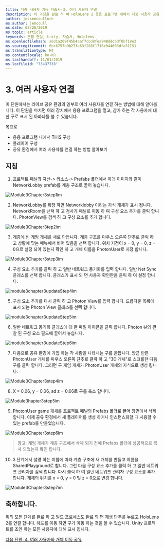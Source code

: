 ```yaml
---
title: 다중 사용자 기능 자습서-3. 여러 사용자 연결
description: 이 과정을 완료 하 여 HoloLens 2 응용 프로그램 내에서 다중 사용자 공유 환경을 구현 하는 방법을 알아보세요.
author: jessemcculloch
ms.author: jemccull
ms.date: 02/26/2019
ms.topic: article
keywords: 혼합 현실, Unity, 자습서, Hololens
ms.openlocfilehash: a6d1a269f45b4aaf7cbd8fea948ddcbdf0bf18e2
ms.sourcegitcommit: 6bc6757b9b273a63f260f1716c944603dfa51151
ms.translationtype: MT
ms.contentlocale: ko-KR
ms.lasthandoff: 11/01/2019
ms.locfileid: "73437738"
---
```

# <a name="3-connecting-multiple-users"></a>3. 여러 사용자 연결

이 단원에서는 라이브 공유 환경의 일부로 여러 사용자를 연결 하는 방법에 대해 알아봅니다. 이 단원을 마치면 여러 장치에서 응용 프로그램을 열고, 참가 하는 각 사용자에 대 한 구로 표시 된 아바타를 볼 수 있습니다. 

목표로

- 응용 프로그램 내에서 THIS 구성
- 플레이어 구성
- 공유 환경에서 여러 사용자를 연결 하는 방법 알아보기

## <a name="instructions"></a>지침

1. 프로젝트 패널의 자산-> 리소스-> Prefabs 폴더에서 아래 이미지와 같이 NetworkLobby prefab를 계층 구조로 끌어 놓습니다.

![Module3Chapter3step1im](images/module3chapter3step1im.PNG)

2. NetworkLobby를 확장 하면 Networklobby 이라는 자식 개체가 표시 됩니다. NetworkRoom을 선택 하 고 검사기 패널로 이동 하 여 구성 요소 추가를 클릭 합니다. PhotonView를 검색 하 고 구성 요소를 추가 합니다.

![Module3Chapter3tep2im](images/module3chapter3step2im.PNG)

3. 계층에 빈 게임 개체를 새로 만듭니다. 계층 구조를 마우스 오른쪽 단추로 클릭 하 고 상황에 맞는 메뉴에서 비어 있음을 선택 합니다. 위치 지정이 x = 0, y = 0, z = 0으로 설정 되어 있는지 확인 하 고 개체 이름을 PhotonUser로 지정 합니다.

![Module3Chapter3step3im](images/module3chapter3step3im.PNG)

4. 구성 요소 추가를 클릭 하 고 일반 네트워크 동기화를 입력 합니다. 일반 Net Sync 클래스를 선택 합니다. 클래스가 표시 되 면 사용자 확인란을 클릭 하 여 설정 합니다. 

![module3chapter3updateStep4im](images/module3chapter3updateStep4im.png)

5. 구성 요소 추가를 다시 클릭 하 고 Photon View를 입력 합니다. 드롭다운 목록에 표시 되는 Photon View 클래스를 선택 합니다.

![module3chapter3updateStep5im](images/module3chapter3updateStep5im.png)

6. 일반 네트워크 동기화 클래스에 대 한 파일 아이콘을 클릭 합니다. Photon 뷰의 관찰 된 구성 요소 필드에 끌어서 놓습니다. 

![module3chapter3updateStep6im](images/module3chapter3updateStep6im.png) 

7. 다음으로 공유 환경에 가입 하는 각 사람을 나타내는 구를 만듭니다. 방금 만든 PhotonUser 개체를 마우스 오른쪽 단추로 클릭 하 고 "3D 개체"로 스크롤한 다음 구를 클릭 합니다. 그러면 구 게임 개체가 PhotonUser 개체의 자식으로 생성 됩니다.

![Module3Chapter3step4im](images/module3chapter3step4im.PNG)

8. X = 0.06, y = 0.06, ad z = 0.06로 구를 축소 합니다.

![Module3hapter3step5im](images/module3chapter3step5im.PNG)

9. PhotonUser game 개체를 프로젝트 패널의 Prefabs 폴더로 끌어 장면에서 삭제 합니다. 이제 공유 환경에서 새 플레이어를 생성 하거나 인스턴스화할 때 사용할 수 있는 prefab를 만들었습니다.

![Module3Chapter3step6im](images/module3chapter3step6im.PNG)

> 참고: 게임 개체가 계층 구조에서 삭제 되기 전에 Prefabs 폴더에 성공적으로 복사 되었는지 확인 합니다.

10. 3 단계에서 설명 하는 지침에 따라 계층 구조에 새 개체를 만들고 이름을 SharedPlayground로 합니다. 그런 다음 구성 요소 추가를 클릭 하 고 일반 네트워크 관리자를 검색 합니다.  다시 클릭 하 여 일반 네트워크 관리자 구성 요소를 추가 합니다. 개체의 위치를 x = 0, y = 0 및 z = 0으로 변경 합니다.

![Module3Chapter3step7im](images/module3chapter3step7im.PNG)


## <a name="congratulations"></a>축하합니다.

위의 모든 단계를 완료 하 고 빌드 프로세스도 완료 되 면 재생 단추를 누르고 HoloLens 2를 연결 합니다. 헤드를 이동 하면 구가 이동 하는 것을 볼 수 있습니다. Unity 프로젝트를 조인 하는 모든 사용자에 대해 표시 됩니다.

[다음 단원: 4. 여러 사용자와 개체 이동 공유](mrlearning-sharing(photon)-ch4.md)

